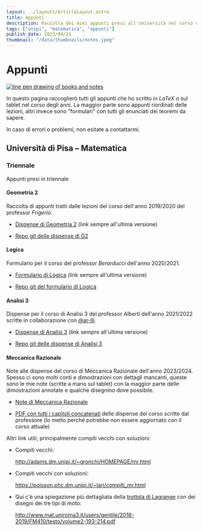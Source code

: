 ```yaml
---
layout: ../layouts/ArticleLayout.astro
title: Appunti
description: Raccolta dei miei appunti presi all'università nel corso degli anni
tags: ["unipi", "matematica", "appunti"]
publish_date: 2023/04/21
thumbnail: "/data/thumbnails/notes.jpeg"
---
```


# Appunti

<a href="https://www.bing.com/images/create/line-pen-drawing-of-university-notes/6442c630292b4c39b69072a3b4d9f335?id=f1pjuVJ8AkEqrgkxxi7c4g%3D%3D&view=detailv2&idpp=genimg&FORM=GCRIDP&mode=overlay">
    <img src="../data/thumbnails/notes.jpeg" alt="line pen drawing of books and notes">
</a>

In questo pagina raccoglierò tutti gli appunti che ho scritto in _LaTeX_ o sul tablet nel corso degli anni. La maggior parte sono appunti riordinati delle lezioni, altri invece sono "formulari" con tutti gli enunciati dei teoremi da sapere.

In caso di errori o problemi, non esitate a contattarmi.

## Università di Pisa &ndash; Matematica

### Triennale

Appunti presi in triennale

#### Geometria 2

Raccolta di appunti tratti dalle lezioni del corso dell'anno 2019/2020 del professor _Frigerio_.

-   [Dispense di Geometria 2](https://gitlab.com/aziis98/geometria-2/-/raw/master/main.pdf) (link sempre all'ultima versione)

-   [Repo git delle dispense di G2](https://gitlab.com/aziis98/geometria-2)

#### Logica

Formulario per il corso del professor _Berarducci_ dell'anno 2020/2021.

-   [Formulario di Logica](https://gitlab.com/aziis98-notes/formulari/logica/-/raw/main/main.pdf) (link sempre all'ultima versione)

-   [Repo git del formulario di Logica](https://gitlab.com/aziis98-notes/formulari/logica)

#### Analisi 3

Dispense per il corso di Analisi 3 del professor _Alberti_ dell'anno 2021/2022 scritte in collaborazione con [@ar-lli](https://ar-lli.github.io/).

-   [Dispense di Analisi 3](https://github.com/aziis98/appunti-analisi-3/raw/main/main.pdf) (link sempre all'ultima versione)

-   [Repo git delle dispense di Analisi 3](https://github.com/aziis98/appunti-analisi-3)

#### Meccanica Razionale

Note alle dispense del corso di Meccanica Razionale dell'anno 2023/2024. Spesso ci sono molti conti e dimostrazioni con dettagli mancanti, queste sono le mie note (scritte a mano sul tablet) con la maggior parte delle dimostrazioni annotate e qualche disegnino dove possibile.

-   [Note di Meccanica Razionale](../../public/data/notes/meccanica-razionale-teoria.pdf)
    
-   [PDF con tutti i capitoli concatenati](../../public/data/notes/MR-full.pdf) delle dispense del corso scritte dal professore (lo metto perché potrebbe non essere aggiornato con il corso attuale)

Altri link utili, principalmente compiti vecchi con soluzioni:

-   Compiti vecchi:

    <http://adams.dm.unipi.it/~gronchi/HOMEPAGE/mr.html>

-   Compiti vecchi con soluzioni:

    <https://poisson.phc.dm.unipi.it/~lari/compiti_mr.html>

-   Qui c'è una spiegazione più dettagliata della [trottola di Lagrange](https://it.wikipedia.org/wiki/Trottola#Modello_fisico) con dei disegni dei tre tipi di moto:

    <http://www.mat.uniroma3.it/users/gentile/2018-2019/FM410/testo/volume2-193-214.pdf>